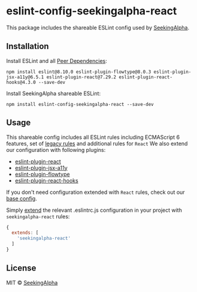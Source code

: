 # eslint-config-seekingalpha-react

This package includes the shareable ESLint config used by [SeekingAlpha](https://seekingalpha.com/).

## Installation

Install ESLint and all [Peer Dependencies](https://nodejs.org/en/blog/npm/peer-dependencies/):

    npm install eslint@8.10.0 eslint-plugin-flowtype@8.0.3 eslint-plugin-jsx-a11y@6.5.1 eslint-plugin-react@7.29.2 eslint-plugin-react-hooks@4.3.0 --save-dev

Install SeekingAlpha shareable ESLint:

    npm install eslint-config-seekingalpha-react --save-dev

## Usage

This shareable config includes all ESLint rules including ECMAScript 6 features, set of [legacy rules](https://eslint.org/docs/rules/#deprecated) and additional rules for `React` We also extend our configuration with following plugins:

* [eslint-plugin-react](https://github.com/yannickcr/eslint-plugin-react)
* [eslint-plugin-jsx-a11y](https://github.com/evcohen/eslint-plugin-jsx-a11y)
* [eslint-plugin-flowtype](https://github.com/gajus/eslint-plugin-flowtype)
* [eslint-plugin-react-hooks](https://www.npmjs.com/package/eslint-plugin-react-hooks)

If you don't need configuration extended with `React` rules, check out our [base config](https://www.npmjs.com/package/eslint-config-seekingalpha-base).

Simply [extend](https://eslint.org/docs/user-guide/configuring#extending-configuration-files) the relevant .eslintrc.js configuration in your project with `seekingalpha-react` rules:

```javascript
{
  extends: [
    'seekingalpha-react'
  ]
}
```

## License

MIT © [SeekingAlpha](https://seekingalpha.com/)

